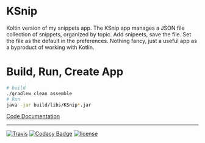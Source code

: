# KSnip

Koltin version of my snippets app.  The KSnip app manages a JSON file
collection of snippets, organized by topic. Add snipeets, save the file. Set the 
file as the default in the preferences.  Nothing fancy, just a useful app as a
byproduct of working with Kotlin.

# Build, Run, Create App

```bash
# build
./gradlew clean assemble
# Run
java -jar build/libs/KSnip*.jar
```

[Code Documentation](https://nwillc.github.io/ksnip/kdoc/)

___

[![Travis](https://img.shields.io/travis/nwillc/ksnip.svg)](https://travis-ci.org/nwillc/ksnip)
[![Codacy Badge](https://api.codacy.com/project/badge/Grade/e9e773f58c024f868b7fdc52c2279635)](https://www.codacy.com/app/nwillc/ksnip?utm_source=github.com&amp;utm_medium=referral&amp;utm_content=nwillc/ksnip&amp;utm_campaign=Badge_Grade)
[![license](https://img.shields.io/github/license/nwillc/fun-jdbc.svg)](https://tldrlegal.com/license/-isc-license)